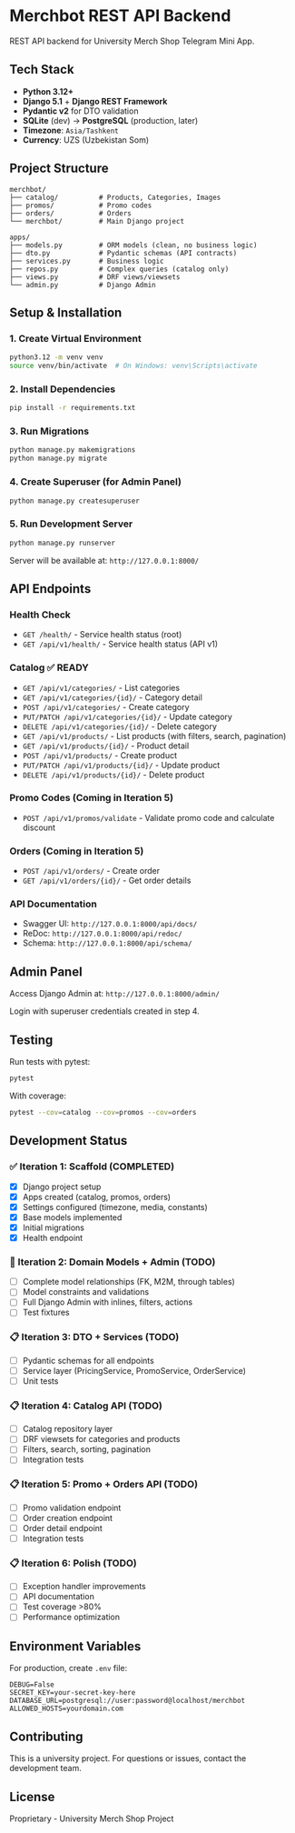 # Merchbot REST API Backend

REST API backend for University Merch Shop Telegram Mini App.

## Tech Stack

- **Python 3.12+**
- **Django 5.1** + **Django REST Framework**
- **Pydantic v2** for DTO validation
- **SQLite** (dev) → **PostgreSQL** (production, later)
- **Timezone**: `Asia/Tashkent`
- **Currency**: UZS (Uzbekistan Som)

## Project Structure

```
merchbot/
├── catalog/          # Products, Categories, Images
├── promos/           # Promo codes
├── orders/           # Orders
└── merchbot/         # Main Django project

apps/
├── models.py         # ORM models (clean, no business logic)
├── dto.py            # Pydantic schemas (API contracts)
├── services.py       # Business logic
├── repos.py          # Complex queries (catalog only)
├── views.py          # DRF views/viewsets
└── admin.py          # Django Admin
```

## Setup & Installation

### 1. Create Virtual Environment

```bash
python3.12 -m venv venv
source venv/bin/activate  # On Windows: venv\Scripts\activate
```

### 2. Install Dependencies

```bash
pip install -r requirements.txt
```

### 3. Run Migrations

```bash
python manage.py makemigrations
python manage.py migrate
```

### 4. Create Superuser (for Admin Panel)

```bash
python manage.py createsuperuser
```

### 5. Run Development Server

```bash
python manage.py runserver
```

Server will be available at: `http://127.0.0.1:8000/`

## API Endpoints

### Health Check

- `GET /health/` - Service health status (root)
- `GET /api/v1/health/` - Service health status (API v1)

### Catalog ✅ READY

- `GET /api/v1/categories/` - List categories
- `GET /api/v1/categories/{id}/` - Category detail
- `POST /api/v1/categories/` - Create category
- `PUT/PATCH /api/v1/categories/{id}/` - Update category
- `DELETE /api/v1/categories/{id}/` - Delete category
- `GET /api/v1/products/` - List products (with filters, search, pagination)
- `GET /api/v1/products/{id}/` - Product detail
- `POST /api/v1/products/` - Create product
- `PUT/PATCH /api/v1/products/{id}/` - Update product
- `DELETE /api/v1/products/{id}/` - Delete product

### Promo Codes (Coming in Iteration 5)

- `POST /api/v1/promos/validate` - Validate promo code and calculate discount

### Orders (Coming in Iteration 5)

- `POST /api/v1/orders/` - Create order
- `GET /api/v1/orders/{id}/` - Get order details

### API Documentation

- Swagger UI: `http://127.0.0.1:8000/api/docs/`
- ReDoc: `http://127.0.0.1:8000/api/redoc/`
- Schema: `http://127.0.0.1:8000/api/schema/`

## Admin Panel

Access Django Admin at: `http://127.0.0.1:8000/admin/`

Login with superuser credentials created in step 4.

## Testing

Run tests with pytest:

```bash
pytest
```

With coverage:

```bash
pytest --cov=catalog --cov=promos --cov=orders
```

## Development Status

### ✅ Iteration 1: Scaffold (COMPLETED)

- [x] Django project setup
- [x] Apps created (catalog, promos, orders)
- [x] Settings configured (timezone, media, constants)
- [x] Base models implemented
- [x] Initial migrations
- [x] Health endpoint

### 🚧 Iteration 2: Domain Models + Admin (TODO)

- [ ] Complete model relationships (FK, M2M, through tables)
- [ ] Model constraints and validations
- [ ] Full Django Admin with inlines, filters, actions
- [ ] Test fixtures

### 📋 Iteration 3: DTO + Services (TODO)

- [ ] Pydantic schemas for all endpoints
- [ ] Service layer (PricingService, PromoService, OrderService)
- [ ] Unit tests

### 📋 Iteration 4: Catalog API (TODO)

- [ ] Catalog repository layer
- [ ] DRF viewsets for categories and products
- [ ] Filters, search, sorting, pagination
- [ ] Integration tests

### 📋 Iteration 5: Promo + Orders API (TODO)

- [ ] Promo validation endpoint
- [ ] Order creation endpoint
- [ ] Order detail endpoint
- [ ] Integration tests

### 📋 Iteration 6: Polish (TODO)

- [ ] Exception handler improvements
- [ ] API documentation
- [ ] Test coverage >80%
- [ ] Performance optimization

## Environment Variables

For production, create `.env` file:

```env
DEBUG=False
SECRET_KEY=your-secret-key-here
DATABASE_URL=postgresql://user:password@localhost/merchbot
ALLOWED_HOSTS=yourdomain.com
```

## Contributing

This is a university project. For questions or issues, contact the development team.

## License

Proprietary - University Merch Shop Project
